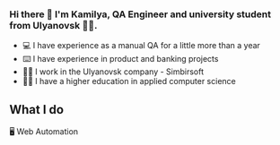 ### Hi there 👋 I'm Kamilya, QA Engineer and university student from Ulyanovsk :student:. 

- :computer: I have experience as a manual QA for a little more than a year
- :keyboard: I have experience in product and banking projects
- :woman_office_worker: I work in the Ulyanovsk company - Simbirsoft
- :woman_student: I have a higher education in applied computer science

## What I do
:desktop_computer: Web Automation

<!--
**vildanovaki/vildanovaki** is a ✨ _special_ ✨ repository because its `README.md` (this file) appears on your GitHub profile.

Here are some ideas to get you started:

- 🔭 I’m currently working on ...
- 🌱 I’m currently learning ...
- 👯 I’m looking to collaborate on ...
- 🤔 I’m looking for help with ...
- 💬 Ask me about ...
- 📫 How to reach me: ...
- 😄 Pronouns: ...
- ⚡ Fun fact: ...
-->
